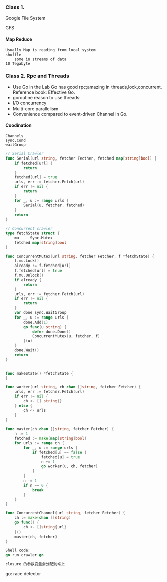 
### Class 1.
Google File System

GFS
#### Map Reduce
	Usually Map is reading from local system
	shuffle
		some in streams of data
	10 Tegabyte

### Class 2. Rpc and Threads
- Use Go in the Lab
Go has good rpc;amazing in threads,lock,concurrent.
	Reference book: Effective Go.
- goroutine
reason to use threads:
- I/O concurrency
- Multi-core parallelism
- Convenience compared to event-driven
Channel in Go.
#### Coodination
	Channels
	sync.Cond
	waitGroup

~~~go
// Serial Crawler
func Serial(url string, fetcher Fecther, fetched map[string]bool) {
	if fetched[url] {
		return
	}
	fetched[url] = true
	urls, err := fetcher.Fetch(url)
	if err != nil {
		return
	}
	for _, u := range urls {
		Serial(u, fetcher, fetched)
	}
	return
}

// Concurrent crawler
type fetchState struct {
	mu     Sync.Mutex
	fetched map[string]bool
}

func ConcurrentMutex(url string, fetcher Fetcher, f *fetchState) {
	f.mu.Lock()
	already := f.fetched[url]
	f.fetched[url] = true
	f.mu.Unlock()
	if already {
		return
	}
	urls, err := fetcher.Fetch(url)
	if err != nil {
		return
	}
	var done sync.WaitGroup
	for _, u := range urls {
		done.Add(1)
		go func(u string) {
			defer done.Done()
			ConcurrentMutex(u, fetcher, f)
		}(u)
	}
	done.Wait()
	return
}


func makeState() *fetchState {
}

func worker(url string, ch chan []string, fetcher Fetcher) {
	urls, err := fetcher.Fetch(url)
	if err != nil {
		ch <- [] string{}
	} else {
		ch <- urls
	}
}

func master(ch chan []string, fetcher Fetcher) {
	n := 1
	fetched := make(map[string]bool)
	for urls := range ch {
		for _, u := range urls {
			if fetched[u] == false {
				fetched[u] = true
				n += 1
				go worker(u, ch, fetcher)
			}
		}
		n -= 1
		if n == 0 {
			break
		}
	}
}

func ConcurrentChannel(url string, fetcher Fetcher) {
	ch := make(chan []string)
	go func() {
		ch <- []string{url}
	}()
	master(ch, fetcher)
}

Shell code:
go run crawler.go

closure 的参数变量会分配到堆上
~~~
go: race detector
